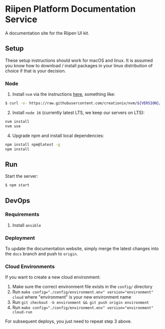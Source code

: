 # Riipen Platform Documentation Service

A documentation site for the Riipen UI kit.

## Setup

These setup instructions should work for macOS and linux. It is assumed you know how to download / install packages in your linux distribution of choice if that is your decision.

### Node

1. Install `nvm` via the instructions [here](https://github.com/nvm-sh/nvm#installation-and-update), something like:

```bash
$ curl -o- https://raw.githubusercontent.com/creationix/nvm/${VERSION}/install.sh | bash
```

2. Install `node 16` (currently latest LTS, we keep our servers on LTS):

```bash
nvm install
nvm use
```

4. Upgrade npm and install local dependencies:
```bash
npm install npm@latest -g
npm install
```

## Run

Start the server:

```bash
$ npm start
```

## DevOps

### Requirements

1. Install `ansible`

### Deployment

To update the documentation website, simply merge the latest changes into the `docs` branch and push to `origin`.

### Cloud Environments

If you want to create a new cloud environment:

1. Make sure the correct environment file exists in the `config/` directory
2. Run `make config="./config/environment.env" version="environment" cloud` where "environment" is your new environment name
3. Run `git checkout -b environment && git push origin environment`
4. Run `make config="./config/environment.env" version="environment" cloud-run`

For subsequent deploys, you just need to repeat step 3 above.
